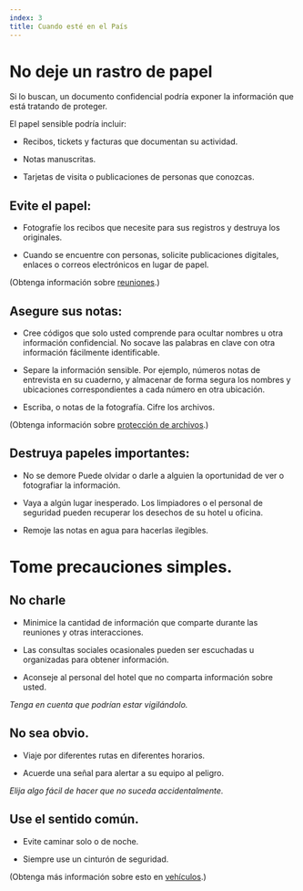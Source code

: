 ```yaml
---
index: 3
title: Cuando esté en el País
---
```

# No deje un rastro de papel

Si lo buscan, un documento confidencial podría exponer la información que está tratando de proteger.

El papel sensible podría incluir:

*   Recibos, tickets y facturas que documentan su actividad.

*   Notas manuscritas.

*   Tarjetas de visita o publicaciones de personas que conozcas.

## Evite el papel:

*   Fotografíe los recibos que necesite para sus registros y destruya los originales.

*   Cuando se encuentre con personas, solicite publicaciones digitales, enlaces o correos electrónicos en lugar de papel.

(Obtenga información sobre [reuniones](umbrella://work/meetings).)

## Asegure sus notas:

*   Cree códigos que solo usted comprende para ocultar nombres u otra información confidencial. No socave las palabras en clave con otra información fácilmente identificable.

*   Separe la información sensible. Por ejemplo, números notas de entrevista en su cuaderno, y almacenar de forma segura los nombres y ubicaciones correspondientes a cada número en otra ubicación.

*   Escriba, o notas de la fotografía. Cifre los archivos.

(Obtenga información sobre [protección de archivos](umbrella://information/protecting-files).)

## Destruya papeles importantes:

*   No se demore Puede olvidar o darle a alguien la oportunidad de ver o fotografiar la información.

*   Vaya a algún lugar inesperado. Los limpiadores o el personal de seguridad pueden recuperar los desechos de su hotel u oficina.

*   Remoje las notas en agua para hacerlas ilegibles.

# Tome precauciones simples.

## No charle

*   Minimice la cantidad de información que comparte durante las reuniones y otras interacciones.

*   Las consultas sociales ocasionales pueden ser escuchadas u organizadas para obtener información.

*   Aconseje al personal del hotel que no comparta información sobre usted.

*Tenga en cuenta que podrían estar vigilándolo.*

## No sea obvio.

*   Viaje por diferentes rutas en diferentes horarios.

*   Acuerde una señal para alertar a su equipo al peligro.

*Elija algo fácil de hacer que no suceda accidentalmente.*

## Use el sentido común.

*   Evite caminar solo o de noche.

*   Siempre use un cinturón de seguridad.

(Obtenga más información sobre esto en [vehículos](umbrella://travel/vehicles).)